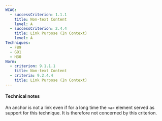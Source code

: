 ```yaml
---
WCAG:
  - successCriterion: 1.1.1
    title: Non-text Content
    level: A
  - successCriterion: 2.4.4
    title: Link Purpose (In Context)
    level: A
Techniques:
  - F89
  - G91
  - H30
Norm:
  - criterion: 9.1.1.1
    title: Non-text Content
  - criteria: 9.2.4.4
    title: Link Purpose (In Context)
---
```


#### Technical notes

An anchor is not a link even if for a long time the `<a>` element served as support for this technique. It is therefore not concerned by this criterion.
